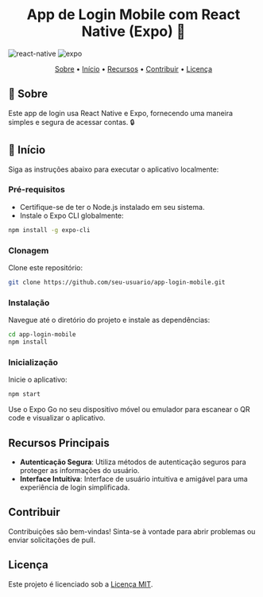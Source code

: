 
<h1 align="center" style="font-weight: bold;">App de Login Mobile com React Native (Expo) 📱</h1>

![react-native](https://img.shields.io/badge/React_Native-61DAFB?style=for-the-badge&logo=react)
![expo](https://img.shields.io/badge/Expo-000020?style=for-the-badge&logo=expo)

<p align="center">
 <a href="#about">Sobre</a> • 
 <a href="#started">Início</a> • 
 <a href="#features">Recursos</a> • 
 <a href="#contribute">Contribuir</a> • 
 <a href="#license">Licença</a>
</p>

<h2 id="about">📌 Sobre</h2>

Este app de login usa React Native e Expo, fornecendo uma maneira simples e segura de acessar contas. 🔒

<h2 id="started">🚀 Início</h2>

Siga as instruções abaixo para executar o aplicativo localmente:

### Pré-requisitos

- Certifique-se de ter o Node.js instalado em seu sistema.
- Instale o Expo CLI globalmente:

```bash
npm install -g expo-cli
```

### Clonagem

Clone este repositório:

```bash
git clone https://github.com/seu-usuario/app-login-mobile.git
```

### Instalação

Navegue até o diretório do projeto e instale as dependências:

```bash
cd app-login-mobile
npm install
```

### Inicialização

Inicie o aplicativo:

```bash
npm start
```

Use o Expo Go no seu dispositivo móvel ou emulador para escanear o QR code e visualizar o aplicativo.

<h2 id="features">Recursos Principais</h2>

- **Autenticação Segura**: Utiliza métodos de autenticação seguros para proteger as informações do usuário.
- **Interface Intuitiva**: Interface de usuário intuitiva e amigável para uma experiência de login simplificada.

<h2 id="contribute">Contribuir</h2>

Contribuições são bem-vindas! Sinta-se à vontade para abrir problemas ou enviar solicitações de pull.

<h2 id="license">Licença</h2>

Este projeto é licenciado sob a [Licença MIT](LICENSE).